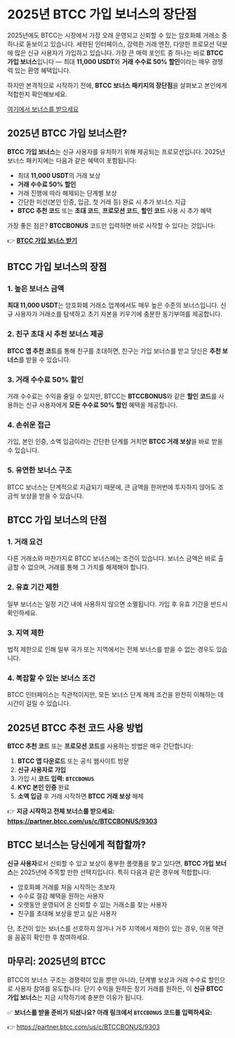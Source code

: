 <h1>2025년 BTCC 가입 보너스의 장단점</h1>

<p>2025년에도 BTCC는 시장에서 가장 오래 운영되고 신뢰할 수 있는 암호화폐 거래소 중 하나로 돋보이고 있습니다. 세련된 인터페이스, 강력한 거래 엔진, 다양한 프로모션 덕분에 많은 신규 사용자가 가입하고 있습니다. 가장 큰 매력 포인트 중 하나는 바로 <strong>BTCC 가입 보너스</strong>입니다 — 최대 <strong>11,000 USDT</strong>와 <strong>거래 수수료 50% 할인</strong>이라는 매우 경쟁력 있는 환영 혜택입니다.</p>

<p>하지만 본격적으로 시작하기 전에, <strong>BTCC 보너스 패키지의 장단점</strong>을 살펴보고 본인에게 적합한지 확인해보세요.</p>
<p><a href="https://partner.btcc.com/us/c/BTCCBONUS/9303" target="_blank">여기에서 보너스를 받으세요</a></p>
<img src="https://images.mirror-media.xyz/publication-images/Vppr_T52t1oqRKt5Adhiz.png?height=960&amp;width=1920" decoding="async" data-nimg="fill" class="css-xah9so" style="position:absolute;top:0;left:0;bottom:0;right:0;box-sizing:border-box;padding:0;border:none;margin:auto;display:block;width:0;height:0;min-width:100%;max-width:100%;min-height:100%;max-height:100%">

<h2>2025년 BTCC 가입 보너스란?</h2>

<p><strong>BTCC 가입 보너스</strong>는 신규 사용자를 유치하기 위해 제공되는 프로모션입니다. 2025년 보너스 패키지에는 다음과 같은 혜택이 포함됩니다:</p>

<ul>
<li>최대 <strong>11,000 USDT</strong>의 거래 보상</li>
<li><strong>거래 수수료 50% 할인</strong></li>
<li>거래 진행에 따라 해제되는 단계별 보상</li>
<li>간단한 미션(본인 인증, 입금, 첫 거래 등) 완료 시 추가 보너스 지급</li>
<li><strong>BTCC 추천 코드</strong> 또는 <strong>초대 코드</strong>, <strong>프로모션 코드</strong>, <strong>할인 코드</strong> 사용 시 추가 혜택</li>
</ul>

<p>가장 좋은 점은? <strong>BTCCBONUS</strong> 코드만 입력하면 바로 시작할 수 있다는 것입니다:</p>

<p>👉 <a href="https://partner.btcc.com/us/c/BTCCBONUS/9303" target="_blank"><strong>BTCC 가입 보너스 받기</strong></a></p>

<h2>BTCC 가입 보너스의 장점</h2>

<h3>1. 높은 보너스 금액</h3>
<p><strong>최대 11,000 USDT</strong>는 암호화폐 거래소 업계에서도 매우 높은 수준의 보너스입니다. 신규 사용자가 거래소를 탐색하고 초기 자본을 키우기에 충분한 동기부여를 제공합니다.</p>

<h3>2. 친구 초대 시 추천 보너스 제공</h3>
<p><strong>BTCC 앱 추천 코드</strong>를 통해 친구를 초대하면, 친구는 가입 보너스를 받고 당신은 <strong>추천 보너스</strong>를 받을 수 있습니다.</p>

<h3>3. 거래 수수료 50% 할인</h3>
<p>거래 수수료는 수익을 줄일 수 있지만, BTCC는 <strong>BTCCBONUS</strong>와 같은 <strong>할인 코드</strong>를 사용하는 신규 사용자에게 <strong>모든 수수료 50% 할인</strong> 혜택을 제공합니다.</p>

<h3>4. 손쉬운 접근</h3>
<p>가입, 본인 인증, 소액 입금이라는 간단한 단계를 거치면 <strong>BTCC 거래 보상</strong>을 바로 받을 수 있습니다.</p>

<h3>5. 유연한 보너스 구조</h3>
<p>BTCC 보너스는 단계적으로 지급되기 때문에, 큰 금액을 한꺼번에 투자하지 않아도 조금씩 보상을 받을 수 있습니다.</p>

<h2>BTCC 가입 보너스의 단점</h2>

<h3>1. 거래 요건</h3>
<p>다른 거래소와 마찬가지로 BTCC 보너스에는 조건이 있습니다. 보너스 금액은 바로 출금할 수 없으며, 거래를 통해 그 가치를 해제해야 합니다.</p>

<h3>2. 유효 기간 제한</h3>
<p>일부 보너스는 일정 기간 내에 사용하지 않으면 소멸됩니다. 가입 후 유효 기간을 반드시 확인하세요.</p>

<h3>3. 지역 제한</h3>
<p>법적 제한으로 인해 일부 국가 또는 지역에서는 전체 보너스를 받을 수 없는 경우도 있습니다.</p>

<h3>4. 복잡할 수 있는 보너스 조건</h3>
<p>BTCC 인터페이스는 직관적이지만, 모든 보너스 단계 해제 조건을 완전히 이해하는 데 시간이 걸릴 수 있습니다.</p>

<h2>2025년 BTCC 추천 코드 사용 방법</h2>

<p><strong>BTCC 추천 코드</strong> 또는 <strong>프로모션 코드</strong>를 사용하는 방법은 매우 간단합니다:</p>

<ol>
<li><strong>BTCC 앱 다운로드</strong> 또는 공식 웹사이트 방문</li>
<li><strong>신규 사용자로 가입</strong></li>
<li>가입 시 <strong>코드 입력: <code>BTCCBONUS</code></strong></li>
<li><strong>KYC 본인 인증</strong> 완료</li>
<li><strong>소액 입금</strong> 후 거래 시작하면 <strong>BTCC 거래 보상</strong> 해제</li>
</ol>

<p>👉 <strong>지금 시작하고 전체 보너스를 받으세요: <a href="https://partner.btcc.com/us/c/BTCCBONUS/9303" target="_blank">https://partner.btcc.com/us/c/BTCCBONUS/9303</a></strong></p>

<h2>BTCC 보너스는 당신에게 적합할까?</h2>

<p><strong>신규 사용자</strong>로서 신뢰할 수 있고 보상이 풍부한 플랫폼을 찾고 있다면, <strong>BTCC 가입 보너스</strong>는 2025년에 주목할 만한 선택지입니다. 특히 다음과 같은 경우에 적합합니다:</p>

<ul>
<li>암호화폐 거래를 처음 시작하는 초보자</li>
<li>수수료 절감 혜택을 원하는 사용자</li>
<li>오랫동안 운영되어 온 신뢰할 수 있는 거래소를 찾는 사용자</li>
<li>친구를 초대해 보상을 받고 싶은 사용자</li>
</ul>

<p>단, 조건이 있는 보너스를 선호하지 않거나 거주 지역에서 제한이 있는 경우, 이용 약관을 꼼꼼히 확인한 후 참여하세요.</p>

<h2>마무리: 2025년의 BTCC</h2>

<p>BTCC의 보너스 구조는 경쟁력이 있을 뿐만 아니라, 단계별 보상과 거래 수수료 할인으로 사용자 참여를 유도합니다. 단기 수익을 원하든 장기 거래를 원하든, 이 <strong>신규 BTCC 가입 보너스</strong>는 지금 시작하기에 충분한 이유가 됩니다.</p>

<p>✅ <strong>보너스를 받을 준비가 되셨나요? 아래 링크에서 <code>BTCCBONUS</code> 코드를 입력하세요:</strong></p>

<p>👉 <a href="https://partner.btcc.com/us/c/BTCCBONUS/9303" target="_blank">https://partner.btcc.com/us/c/BTCCBONUS/9303</a></p>
